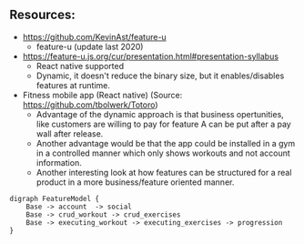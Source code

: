 ## Resources:

* https://github.com/KevinAst/feature-u
    - feature-u (update last 2020)
* https://feature-u.js.org/cur/presentation.html#presentation-syllabus
    - React native supported
    - Dynamic, it doesn't reduce the binary size, but it enables/disables features at runtime.
* Fitness mobile app (React native) (Source: https://github.com/tbolwerk/Totoro)
    - Advantage of the dynamic approach is that business opertunities, like customers are willing to pay for feature A can be put after a pay wall after release.
    - Another advantage would be that the app could be installed in a gym in a controlled manner which only shows workouts and not account information.
    - Another interesting look at how features can be structured for a real product in a more business/feature oriented manner.

```graphviz
digraph FeatureModel {
    Base -> account  -> social
    Base -> crud_workout -> crud_exercises
    Base -> executing_workout -> executing_exercises -> progression
}
```